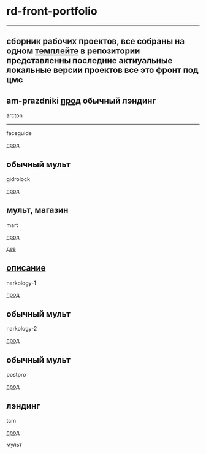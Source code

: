 # rd-front-portfolio
---

сборник рабочих проектов, все собраны на одном [темплейте](https://github.com/zatzoid/front-vanilla)
в репозитории представленны последние актиуальные локальные версии проектов
все это фронт под цмс
---

am-prazdniki
[прод](https://am-prazdniki.ru/)
обычный лэндинг
---

arcton


---

faceguide

[прод](https://faceguide.ru/)

обычный мульт
---


gidrolock

[прод](https://gidrolock.ru/)

мульт, магазин
---

mart

[прод]()

[дев](https://requestdesign.github.io/mart/)

[описание](https://github.com/zatzoid/mart)
---

narkology-1

[прод](https://narcology-med.ru/)

обычный мульт
---

narkology-2

[прод](https://limpiar-clinic.ru/)

обычный мульт
---

postpro

[прод]()

лэндинг
---

tcm

[прод](https://t-c-m.ru/)

мульт
